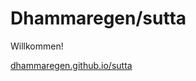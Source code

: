 # Dhammaregen/sutta
Willkommen!

[dhammaregen.github.io/sutta](https://dhammaregen.github.io/sutta/)






